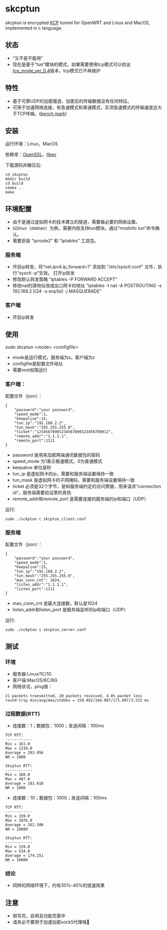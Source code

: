 # skcptun
skcptun is encrypted [KCP](https://github.com/skywind3000/kcp) tunnel for OpenWRT and Linux and MacOS, implemented in c language.

## 状态
* “又不是不能用”
* 现在是基于“tun”模块的模式，如果需要使用tcp模式可以检出[tcp_mode_ver_0.4](https://github.com/xboss/skcptun/tree/tcp_mode_ver_0.4)版本，tcp模式已不再维护

## 特性
* 基于可靠UDP的加密隧道，加密后的传输数据没有任何特征。
* 可用于加速网络连接，有急速模式和普通模式，实测急速模式的传输速度远大于TCP传输。([bench mark](https://github.com/skywind3000/kcp/wiki/KCP-Benchmark))

## 安装
运行环境：Linux，MacOS

依赖库：[OpenSSL](https://github.com/openssl/openssl/blob/master/INSTALL.md#installing-openssl)，[libev](http://pod.tst.eu/http://cvs.schmorp.de/libev/ev.pod)

下载源码并解压后:
```
cd skcptun
mkdir build
cd build
cmake ..
make
```
## 环境配置
* 由于是通过虚拟网卡的技术建立的隧道，需要做必要的网络设置。
* 以linux（debian）为例，需要内核支持tun模块。通过“modinfo tun”命令确认。
* 需要安装 "iproute2" 和 “iptables” 工具包。

### 服务端
* 开启ip转发，将“net.ipv4.ip_forward=1” 添加到 "/etc/sysctl.conf" 文件，执行“sysctl -p”生效。
打开ip转发
* 修改默认转发策略 “iptables -P FORWARD ACCEPT”
* 修改nat的源地址改成出口网卡的地址 “iptables -t nat -A POSTROUTING -s 192.168.2.1/24 -o enp1s0 -j MASQUERADE”

### 客户端
* 开启ip转发

## 使用
sudo skcptun \<mode\> \<configfile\>
* mode是运行模式，服务端为s，客户端为c
* configfile是配置文件地址
* 需要root权限运行

### 客户端：
配置文件（json）：
```
{
    "password":"your password",
    "speed_mode":1,
    "keepalive":15,
    "tun_ip":"192.168.2.2",
    "tun_mask":"255.255.255.0",
    "ticket":"12345678901234567890123456789012",
    "remote_addr":"1.1.1.1",
    "remote_port":1111
}
```
* password 是用来加密两端通讯数据包的密码
* speed_mode 为1表示极速模式，0为普通模式
* keepalive 单位是秒
* tun_ip 是虚拟网卡的ip，需要和服务端设置保持一致
* tun_mask 是虚拟网卡的子网掩码，需要和服务端设置保持一致
* ticket 必须是32个字节，是和服务端约定的访问票据，用来请求“conneciton id”，服务端需要验证票的真伪
* remote_addr和remote_port 是需要连接的服务端的ip和端口（UDP）

运行:
```
sudo ./sckptun c skcptun_client.conf
```

### 服务端
配置文件（json）：
```
{
    "password":"your password",
    "speed_mode":1,
    "keepalive":15,
    "tun_ip":"192.168.2.2",
    "tun_mask":"255.255.255.0",
    "max_conn_cnt": 1024,
    "listen_addr":"1.1.1.1",
    "listen_port":1111
}
```
* max_conn_cnt 是最大连接数，默认是1024
* listen_addr和listen_port 是服务端监听的ip和端口（UDP）

运行:
```
sudo ./sckptun s skcptun_server.conf
```

## 测试
### 环境
* 服务器:Linux/1C/1G
* 客户端:MacOS/8C/8G
* 网络状况，ping值：
```
21 packets transmitted, 20 packets received, 4.8% packet loss
round-trip min/avg/max/stddev = 159.492/164.087/171.097/3.232 ms
```
### 过程数据(RTT)
* 连接数：1；数据包：1000；发送间隔：100ms
```
TCP RTT:
------------
Min = 161.0
Max = 1239.0
Average = 293.956
NR = 1000
```
```
Skcptun RTT:
------------
Min = 160.0
Max = 487.0
Average = 181.618
NR = 1000
```
* 连接数：10；数据包：1000；发送间隔：100ms
```
TCP RTT:
------------
Min = 159.0
Max = 1076.0
Average = 262.500
NR = 10000
```
```
Skcptun RTT:
------------
Min = 159.0
Max = 534.0
Average = 174.251
NR = 10000
```

### 结论
* 同样的网络环境下，约有30%-40%的提速效果

## 注意
* 刚写完，自用且功能完善中
* 请务必不要用于加速加密sock5代理哦🐶
